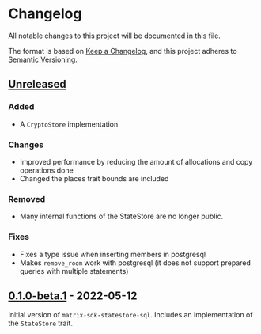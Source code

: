 # Changelog
All notable changes to this project will be documented in this file.

The format is based on [Keep a Changelog](https://keepachangelog.com/en/1.0.0/),
and this project adheres to [Semantic Versioning](https://semver.org/spec/v2.0.0.html).

## [Unreleased]
### Added
- A `CryptoStore` implementation

### Changes
- Improved performance by reducing the amount of allocations and copy operations done
- Changed the places trait bounds are included

### Removed
- Many internal functions of the StateStore are no longer public.

### Fixes
- Fixes a type issue when inserting members in postgresql
- Makes `remove_room` work with postgresql (it does not support prepared queries with multiple statements)

## [0.1.0-beta.1] - 2022-05-12

Initial version of `matrix-sdk-statestore-sql`. Includes an implementation of the `StateStore` trait.

[Unreleased]: https://github.com/DarkKirb/matrix-sdk-statestore-sql/compare/v0.1.0-beta.1...HEAD
[0.1.0-beta.1]: https://github.com/DarkKirb/matrix-sdk-statestore-sql/releases/tag/v0.1.0-beta.1

